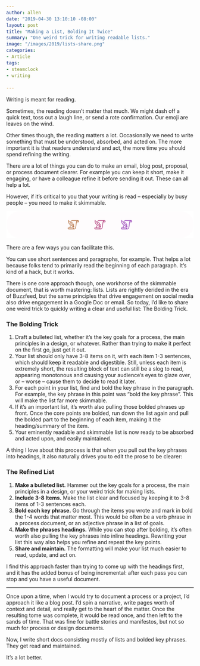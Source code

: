 ```yaml
---
author: allen
date: "2019-04-30 13:10:10 -08:00"
layout: post
title: "Making a List, Bolding It Twice"
summary: "One weird trick for writing readable lists."
image: "/images/2019/lists-share.png"
categories:
- Article
tags:
- steamclock
- writing

---
```


Writing is meant for reading.

Sometimes, the reading doesn’t matter that much. We might dash off a quick text, toss out a laugh line, or send a rote confirmation. Our emoji are leaves on the wind.

Other times though, the reading matters a lot. Occasionally we need to write something that must be understood, absorbed, and acted on. The more important it is that readers understand and act, the more time you should spend refining the writing.

There are a lot of things you can do to make an email, blog post, proposal, or process document clearer. For example you can keep it short, make it engaging, or have a colleague refine it before sending it out. These can all help a lot.

However, if it’s critical to you that your writing is read – especially by busy people – you need to make it skimmable.

<img src="/images/2019/lists.png">

There are a few ways you can facilitate this.

You can use short sentences and paragraphs, for example. That helps a lot because folks tend to primarily read the beginning of each paragraph. It’s kind of a hack, but it works.

There is one core approach though, one workhorse of the skimmable document, that is worth mastering: lists. Lists are rightly derided in the era of Buzzfeed, but the same principles that drive engagement on social media also drive engagement in a Google Doc or email. So today, I’d like to share one weird trick to quickly writing a clear and useful list: The Bolding Trick.

### The Bolding Trick

1. Draft a bulleted list, whether it’s the key goals for a process, the main principles in a design, or whatever. Rather than trying to make it perfect on the first go, just get it out.
2. Your list should only have 3-8 items on it, with each item 1-3 sentences, which should keep it readable and digestible. Still, unless each item is extremely short, the resulting block of text can still be a slog to read, appearing monotonous and causing your audience’s eyes to glaze over, or – worse – cause them to decide to read it later.
3. For each point in your list, find and bold the key phrase in the paragraph. For example, the key phrase in this point was “bold the key phrase”. This will make the list far more skimmable.
4. If it’s an important list, it’s worth also pulling those bolded phrases up front. Once the core points are bolded, run down the list again and pull the bolded part to the beginning of each item, making it the heading/summary of the item.
5. Your eminently readable and skimmable list is now ready to be absorbed and acted upon, and easily maintained.

A thing I love about this process is that when you pull out the key phrases into headings, it also naturally drives you to edit the prose to be clearer:

### The Refined List

1. **Make a bulleted list.** Hammer out the key goals for a process, the main principles in a design, or your weird trick for making lists.
2. **Include 3-8 Items.** Make the list clear and focused by keeping it to 3-8 items of 1-3 sentences each.
3. **Bold each key phrase.** Go through the items you wrote and mark in bold the 1-4 words that matter most. This would be often be a verb phrase in a process document, or an adjective phrase in a list of goals.
4. **Make the phrases headings.** While you can stop after bolding, it’s often worth also pulling the key phrases into inline headings. Rewriting your list this way also helps you refine and repeat the key points.
5. **Share and maintain.** The formatting will make your list much easier to read, update, and act on.

I find this approach faster than trying to come up with the headings first, and it has the added bonus of being incremental: after each pass you can stop and you have a useful document.

---

Once upon a time, when I would try to document a process or a project, I’d approach it like a blog post. I’d spin a narrative, write pages worth of context and detail, and really get to the heart of the matter. Once the resulting tome was complete, it would be read once, and then left to the sands of time. That was fine for battle stories and manifestos, but not so much for process or design documents.

Now, I write short docs consisting mostly of lists and bolded key phrases. They get read and maintained.

It’s a lot better.



